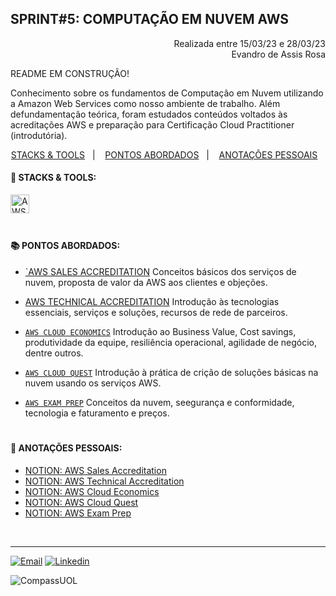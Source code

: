## SPRINT#5: COMPUTAÇÃO EM NUVEM AWS

<p align="right">
Realizada entre 15/03/23 e 28/03/23<br>
Evandro de Assis Rosa
</p>

README EM CONSTRUÇÃO!


Conhecimento sobre os fundamentos de Computação em Nuvem utilizando a Amazon Web Services como nosso ambiente de trabalho.
Além defundamentação teórica, foram estudados conteúdos voltados às acreditações AWS e preparação para Certificação Cloud Practitioner (introdutória).


<!------------------------------------SUMMARY-->
<p align="center">
<a href="https://github.com/nataliasguimaraes/compassuol/blob/main/sprint_5/README.md#rocket-stacks--tools">STACKS & TOOLS</a>&nbsp;&nbsp;&nbsp;|&nbsp;&nbsp;&nbsp;
  <a href="https://github.com/nataliasguimaraes/compassuol/blob/main/sprint_5/README.md#-pontos-abordados">PONTOS ABORDADOS</a>&nbsp;&nbsp;&nbsp;|&nbsp;&nbsp;&nbsp;
  <a href="https://github.com/nataliasguimaraes/compassuol/blob/main/sprint_5/README.md#-anota%C3%A7%C3%B5es-pessoais">ANOTAÇÕES PESSOAIS</a>&nbsp;&nbsp;&nbsp;


 <!------------------------------------STACKS-->
#### :rocket: STACKS & TOOLS:
<p align="left">
  <a href="https://aws.amazon.com/pt/"><img  alt="AWS"  width="30" height="30" src="https://user-images.githubusercontent.com/104440384/226235895-9f4ff2ee-f73c-471a-8fdc-8cdb7e295295.png"><a/> 
<br>

  #
<!------------------------------------PRODUCTION SKILLS-->

#### 📚 PONTOS ABORDADOS:


* [`AWS SALES ACCREDITATION](https://explore.skillbuilder.aws/learn/course/13660/aws-partner-sales-accreditation-business-portuguese) Conceitos básicos dos serviços de nuvem, proposta de valor da AWS aos clientes e objeções.
 
 * [AWS TECHNICAL ACCREDITATION](https://explore.skillbuilder.aws/learn/course/13246/aws-partner-accreditation-technical-portuguese) Introdução às tecnologias essenciais, serviços e soluções, recursos de rede de parceiros.
    
 * [`AWS CLOUD ECONOMICS`](https://explore.skillbuilder.aws/learn/course/2444/aws-partner-cloud-economics-accreditation-portuguese) Introdução ao Business Value, Cost savings, produtividade da equipe, resiliência operacional, agilidade de negócio, dentre outros.
    
 * [`AWS CLOUD QUEST`](https://explore.skillbuilder.aws/learn/course/11458/aws-cloud-quest-cloud-practitioner) Introdução à prática de crição de soluções básicas na nuvem usando os serviços AWS.
    
 * [`AWS EXAM PREP`](https://explore.skillbuilder.aws/learn/course/13551/exam-prep-aws-certified-cloud-practitioner-portuguese) Conceitos da nuvem, seegurança e conformidade, tecnologia e faturamento e preços.

#
<!------------------------------------ANOTAÇÕES-->
#### 📝 ANOTAÇÕES PESSOAIS:

   * <a href="https://natycodes.notion.site/AWS-Sales-Accreditation-Portuguese-Brazil-ce19635e99554f66a9eccee2be9e5837">NOTION: AWS Sales Accreditation</a>
   * <a href="https://natycodes.notion.site/AWS-Technical-Accreditation-Portuguese-Brazil-8296ec90039642d59cf5bd1bb14735b5">NOTION: AWS Technical Accreditation</a>
   * <a href="https://natycodes.notion.site/AWS-Cloud-Economics-Accreditation-Portuguese-Brazil-49a1b232bffe4b7a86c70e77d63c206b">NOTION: AWS Cloud Economics</a>
   * <a href="https://natycodes.notion.site/AWS-Cloud-Quest-Cloud-Practitioner-080e0a493c1f447ca43eaa89281bd9d7">NOTION: AWS Cloud Quest</a>
   * <a href="https://natycodes.notion.site/AWS-Cloud-Practitioner-Foundation-Exam-Prep-e960f98e55f94bc0bedf47f07f29ad6f">NOTION: AWS Exam Prep</a>    
 <br>  
  
<hr>
   
[![Email](https://img.shields.io/badge/-Gmail-%23333?style=for-the-badge&logo=gmail&logoColor=white)](mailto:guimaraessnatalia@gmail.com)
[![Linkedin](https://img.shields.io/badge/-LinkedIn-%230077B5?style=for-the-badge&logo=linkedin&logoColor=white)](https://www.linkedin.com/in/natalia-guimar%C3%A3es-6a357721b)
   
![CompassUOL](https://user-images.githubusercontent.com/104440384/214567499-2dc24c5e-d882-4825-b953-f5a69a6be44e.jpg)
